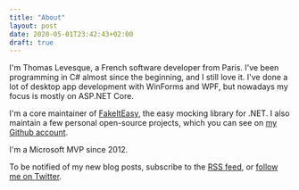 ```yaml
---
title: "About"
layout: post
date: 2020-05-01T23:42:43+02:00
draft: true
---
```


I'm Thomas Levesque, a French software developer from Paris. I've been programming
in C# almost since the beginning, and I still love it. I've done a lot of desktop
app development with WinForms and WPF, but nowadays my focus is mostly on ASP.NET
Core.

I'm a core maintainer of [FakeItEasy](https://fakeiteasy.github.io/), the easy mocking library for .NET. I also maintain a few personal open-source projects, which you can see on [my Github account](https://github.com/thomaslevesque).

I'm a Microsoft MVP since 2012.

To be notified of my new blog posts, subscribe to the [RSS feed](/index.xml), or [follow me on Twitter](https://twitter.com/thomaslevesque).